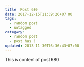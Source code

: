 ```yaml
---
title: Post 680
date: 2017-12-15T11:19:26+07:00
tags:
  - random post
  - untagged
category:
  - random post
  - post has 0
updated: 2013-11-30T03:36:43+07:00
---
```

This is content of post 680